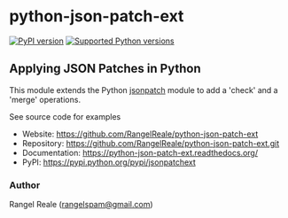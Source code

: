 python-json-patch-ext
=====================

[![PyPI version](https://img.shields.io/pypi/v/jsonpatchext.svg)](https://pypi.python.org/pypi/jsonpatchext/)
[![Supported Python versions](https://img.shields.io/pypi/pyversions/jsonpatchext.svg)](https://pypi.python.org/pypi/jsonpatch/)

Applying JSON Patches in Python
-------------------------------

This module extends the Python [jsonpatch](https://github.com/stefankoegl/python-json-patch) module to 
add a 'check' and a 'merge' operations.

See source code for examples

* Website: https://github.com/RangelReale/python-json-patch-ext
* Repository: https://github.com/RangelReale/python-json-patch-ext.git
* Documentation: https://python-json-patch-ext.readthedocs.org/
* PyPI: https://pypi.python.org/pypi/jsonpatchext

### Author

Rangel Reale (rangelspam@gmail.com)
